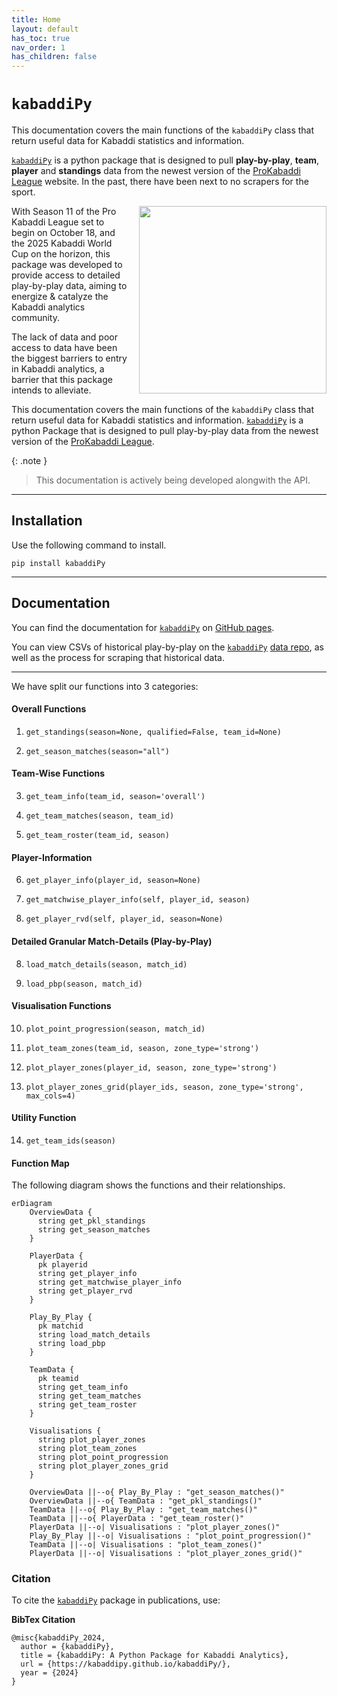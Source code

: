 ```yaml
---
title: Home
layout: default
has_toc: true
nav_order: 1
has_children: false
---
```


# `kabaddiPy`


This documentation covers the main functions of the `kabaddiPy` class that return useful data for Kabaddi statistics and information.

[`kabaddiPy`](https://github.com/kabaddiPy/kabaddiPy) is a python package that is designed to pull **play-by-play**, **team**, **player** and **standings** data from the newest version of the [ProKabaddi League](https://www.prokabaddi.com/) website. In the past, there have been next to no scrapers for the sport.

<div style="float: right; margin-left: 15px;">
    <img src='https://github.com/user-attachments/assets/e074c4c2-18b3-4580-a9dd-1aa40f9495b0' width="300px" />
</div>

With Season 11 of the Pro Kabaddi League set to begin on October 18, and the 2025 Kabaddi World Cup on the horizon, this package was developed to provide access to detailed play-by-play data, aiming to energize & catalyze the Kabaddi analytics community.

The lack of data and poor access to data have been the biggest barriers to entry in Kabaddi analytics, a barrier that this package intends to alleviate.



This documentation covers the main functions of the `kabaddiPy` class that return useful data for Kabaddi statistics and information. [`kabaddiPy`](https://github.com/kabaddiPy/kabaddiPy) is a python Package that is designed to pull play-by-play data from the newest version of the [ProKabaddi League](https://www.prokabaddi.com/).




{: .note }
> This documentation is actively being developed alongwith the API.



---

## Installation 
Use the following command to install.

```shell
pip install kabaddiPy
```

---

## Documentation

You can find the documentation for [`kabaddiPy`](https://github.com/kabaddiPy/kabaddiPy) on [GitHub pages](https://kabaddipy.github.io/kabaddiPy/).

You can view CSVs of historical play-by-play on the [`kabaddiPy`](https://github.com/kabaddiPy/kabaddiPy) [data repo](https://github.com/kabaddiPy/kabaddi-data), as well as the process for scraping that historical data.


---


We have split our functions into 3 categories:

#### Overall Functions
  
  1. `get_standings(season=None, qualified=False, team_id=None)`
  
  2. `get_season_matches(season="all")`

#### Team-Wise Functions
  
  3. `get_team_info(team_id, season='overall')`

  4. `get_team_matches(season, team_id)`

  5. `get_team_roster(team_id, season)`

#### Player-Information
  
  6. `get_player_info(player_id, season=None)`
   
  7. `get_matchwise_player_info(self, player_id, season)`
   
  8. `get_player_rvd(self, player_id, season=None)`


#### Detailed Granular Match-Details (Play-by-Play)
  
  8. `load_match_details(season, match_id)`

  9. `load_pbp(season, match_id)`


#### Visualisation Functions
  
  10. `plot_point_progression(season, match_id)`

  11. `plot_team_zones(team_id, season, zone_type='strong')`

  12. `plot_player_zones(player_id, season, zone_type='strong')`

  13. `plot_player_zones_grid(player_ids, season, zone_type='strong', max_cols=4)`


#### Utility Function

  14.  `get_team_ids(season)`


#### Function Map

The following diagram shows the functions and their relationships.

```mermaid
erDiagram
    OverviewData {
      string get_pkl_standings
      string get_season_matches
    }
    
    PlayerData {
      pk playerid
      string get_player_info
      string get_matchwise_player_info
      string get_player_rvd
    }
    
    Play_By_Play {
      pk matchid
      string load_match_details
      string load_pbp
    }
    
    TeamData {
      pk teamid
      string get_team_info
      string get_team_matches
      string get_team_roster
    }
    
    Visualisations {
      string plot_player_zones
      string plot_team_zones
      string plot_point_progression
      string plot_player_zones_grid
    }
    
    OverviewData ||--o{ Play_By_Play : "get_season_matches()"
    OverviewData ||--o{ TeamData : "get_pkl_standings()"
    TeamData ||--o{ Play_By_Play : "get_team_matches()"
    TeamData ||--o{ PlayerData : "get_team_roster()"
    PlayerData ||--o| Visualisations : "plot_player_zones()"
    Play_By_Play ||--o| Visualisations : "plot_point_progression()"
    TeamData ||--o| Visualisations : "plot_team_zones()"
    PlayerData ||--o| Visualisations : "plot_player_zones_grid()"
```





### Citation

To cite the [`kabaddiPy`](https://github.com/kabaddiPy/kabaddiPy) package in publications, use:


**BibTex Citation**

```
@misc{kabaddiPy_2024,
  author = {kabaddiPy},
  title = {kabaddiPy: A Python Package for Kabaddi Analytics},
  url = {https://kabaddipy.github.io/kabaddiPy/},
  year = {2024}
}
```
